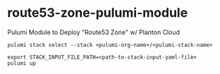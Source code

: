 # route53-zone-pulumi-module

Pulumi Module to Deploy "Route53 Zone" w/ Planton Cloud

```shell
pulumi stack select --stack <pulumi-org-name>/<pulumi-stack-name>
```

```shell
export STACK_INPUT_FILE_PATH=<path-to-stack-input-yaml-file>
pulumi up
```
